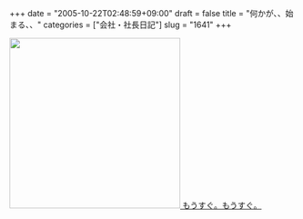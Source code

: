 +++
date = "2005-10-22T02:48:59+09:00"
draft = false
title = "何かが、、始まる、、"
categories = ["会社・社長日記"]
slug = "1641"
+++

<a href="http://www.melpo.jp" target="_blank"><img src="http://www.melpo.jp/omocoro_kokuchi2.gif" width="300">
もうすぐ。もうすぐ。
</a>
